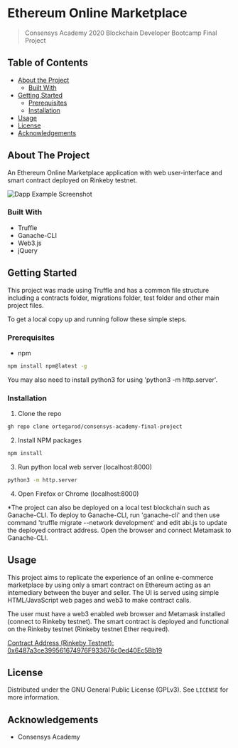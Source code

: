 # Ethereum Online Marketplace
> Consensys Academy 2020 Blockchain Developer Bootcamp Final Project

<!-- TABLE OF CONTENTS -->
## Table of Contents

* [About the Project](#about-the-project)
  * [Built With](#built-with)
* [Getting Started](#getting-started)
  * [Prerequisites](#prerequisites)
  * [Installation](#installation)
* [Usage](#usage)
* [License](#license)
* [Acknowledgements](#acknowledgements)

<!-- ABOUT THE PROJECT -->
## About The Project
 An Ethereum Online Marketplace application with web user-interface and smart contract deployed on Rinkeby testnet.
 <p>
 <img src="" alt="Dapp Example Screenshot">

### Built With

* Truffle
* Ganache-CLI
* Web3.js
* jQuery

<!-- GETTING STARTED -->
## Getting Started

This project was made using Truffle and has a common file structure including a contracts folder, migrations folder, test folder and other main project files.

To get a local copy up and running follow these simple steps.

### Prerequisites

* npm
```sh
npm install npm@latest -g
```

You may also need to install python3 for using 'python3 -m http.server'.

### Installation

1. Clone the repo
```sh
gh repo clone ortegarod/consensys-academy-final-project
```
2. Install NPM packages
```sh
npm install
```
3. Run python local web server (localhost:8000)
```sh
python3 -m http.server
```
4. Open Firefox or Chrome (localhost:8000)


*The project can also be deployed on a local test blockchain such as Ganache-CLI. To deploy to Ganache-CLI, run 'ganache-cli' and then use command 'truffle migrate --network development' and edit abi.js to update the deployed contract address. Open the browser and connect Metamask to Ganache-CLI.

<!-- USAGE EXAMPLES -->
## Usage

This project aims to replicate the experience of an online e-commerce marketplace by using only a smart contract on Ethereum acting as an intemediary between the buyer and seller. The UI is served using simple HTML/JavaScript web pages and web3 to make contract calls. 

The user must have a web3 enabled web browser and Metamask installed (connect to Rinkeby testnet). The smart contract is deployed and functional on the Rinkeby testnet (Rinkeby testnet Ether required).

<a href="https://rinkeby.etherscan.io/address/0x6487a3ce399561674976F933676c0ed40Ec5Bb19">Contract Address (Rinkeby Testnet): 0x6487a3ce399561674976F933676c0ed40Ec5Bb19
</a> 

<!-- LICENSE -->
## License

Distributed under the GNU General Public License (GPLv3). See `LICENSE` for more information.

<!-- ACKNOWLEDGEMENTS -->
## Acknowledgements

* Consensys Academy


